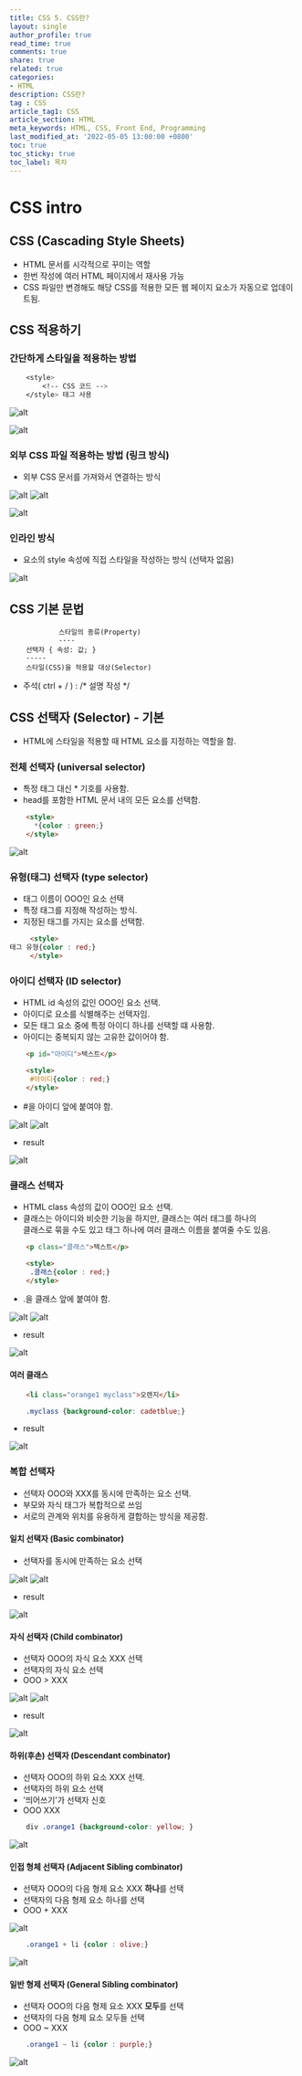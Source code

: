 ```yaml
---
title: CSS 5. CSS란?
layout: single
author_profile: true
read_time: true
comments: true
share: true
related: true
categories:
- HTML
description: CSS란?
tag : CSS
article_tag1: CSS
article_section: HTML
meta_keywords: HTML, CSS, Front End, Programming
last_modified_at: '2022-05-05 13:00:00 +0800'
toc: true
toc_sticky: true
toc_label: 목차
---
```


CSS intro
==========

## CSS (Cascading Style Sheets)

* HTML 문서를 시각적으로 꾸미는 역할
* 한번 작성에 여러 HTML 페이지에서 재사용 가능
* CSS 파일만 변경해도 해당 CSS를 적용한 모든 웹 페이지 요소가 자동으로 업데이트됨.

## CSS 적용하기

### 간단하게 스타일을 적용하는 방법

```css
    <style>
        <!-- CSS 코드 -->
    </style> 태그 사용
```

![alt](/assets/images/post/html/28.png)

![alt](/assets/images/post/html/30.png)

### 외부 CSS 파일 적용하는 방법 (링크 방식)

* 외부 CSS 문서를 가져와서 연결하는 방식

![alt](/assets/images/post/html/29.png)
![alt](/assets/images/post/html/29_1.png)

![alt](/assets/images/post/html/31.png)

### 인라인 방식

* 요소의 style 속성에 직접 스타일을 작성하는 방식 (선택자 없음)

![alt](/assets/images/post/html/32.png)

## CSS 기본 문법

```
            스타일의 종류(Property)
            ----
    선택자 { 속성: 값; }
    -----
    스타일(CSS)을 적용할 대상(Selector)
```

* 주석( ctrl + / ) : /* 설명 작성 */

## CSS 선택자 (Selector) - 기본

* HTML에 스타일을 적용할 때 HTML 요소를 지정하는 역할을 함.

### 전체 선택자 (universal selector)

* 특정 태그 대신 * 기호를 사용함.
* head를 포함한 HTML 문서 내의 모든 요소를 선택함.

```html
    <style>
      *{color : green;}  
    </style>
```

![alt](/assets/images/post/html/33.png)


### 유형(태그) 선택자 (type selector)

* 태그 이름이 OOO인 요소 선택
* 특정 태그를 지정해 작성하는 방식.
* 지정된 태그를 가지는 요소를 선택함.

```html
     <style>
태그 유형{color : red;}  
     </style>
```

### 아이디 선택자 (ID selector)

* HTML id 속성의 값인 OOO인 요소 선택.
* 아이디로 요소를 식별해주는 선택자임.
* 모든 태그 요소 중에 특정 아이디 하나를 선택할 떄 사용함.
* 아이디는 중복되지 않는 고유한 값이어야 함.

```html
    <p id="아이디">텍스트</p>

    <style>
     #아이디{color : red;}  
    </style>
```

* #을 아이디 앞에 붙여야 함.

![alt](/assets/images/post/html/34.png)
![alt](/assets/images/post/html/35.png)

* result

![alt](/assets/images/post/html/36.png)

### 클래스 선택자

* HTML class 속성의 값이 OOO인 요소 선택.
* 클래스는 아이디와 비슷한 기능을 하지만, 클래스는 여러 태그를 하나의  
  클래스로 묶을 수도 있고 태그 하나에 여러 클래스 이름을 붙여줄 수도 있음.

```html
    <p class="클래스">텍스트</p>

    <style>
     .클래스{color : red;}  
    </style>
```

* .을 클래스 앞에 붙여야 함.

![alt](/assets/images/post/html/37.png)
![alt](/assets/images/post/html/39.png)

* result

![alt](/assets/images/post/html/38.png)

#### 여러 클래스

```html
    <li class="orange1 myclass">오렌지</li>
```

```css
    .myclass {background-color: cadetblue;}
```

* result

![alt](/assets/images/post/html/40.png)

### 복합 선택자

* 선택자 OOO와 XXX를 동시에 만족하는 요소 선택.
* 부모와 자식 태그가 복합적으로 쓰임
* 서로의 관계와 위치를 유용하게 결합하는 방식을 제공함.

#### 일치 선택자 (Basic combinator)

* 선택자를 동시에 만족하는 요소 선택

![alt](/assets/images/post/html/41.png)
![alt](/assets/images/post/html/42.png)

* result

![alt](/assets/images/post/html/43.png)

#### 자식 선택자 (Child combinator)

* 선택자 OOO의 자식 요소 XXX 선택
* 선택자의 자식 요소 선택
* OOO > XXX

![alt](/assets/images/post/html/44.png)
![alt](/assets/images/post/html/45.png)

* result

![alt](/assets/images/post/html/46.png)

#### 하위(후손) 선택자 (Descendant combinator)

* 선택자 OOO의 하위 요소 XXX 선택.
* 선택자의 하위 요소 선택
* '띄어쓰기'가 선택자 신호
* OOO XXX 

```css
    div .orange1 {background-color: yellow; }   
```

![alt](/assets/images/post/html/47.png)

#### 인접 형체 선택자 (Adjacent Sibling combinator)

* 선택자 OOO의 다음 형제 요소 XXX **하나**를 선택
* 선택자의 다음 형제 요소 하나를 선택
* OOO + XXX

![alt](/assets/images/post/html/48.png)

```css
    .orange1 + li {color : olive;}
```

![alt](/assets/images/post/html/49.png)

#### 일반 형제 선택자 (General Sibling combinator)

* 선택자 OOO의 다음 형제 요소 XXX **모두**를 선택
* 선택자의 다음 형제 요소 모두들 선택
* OOO ~ XXX

```css
    .orange1 ~ li {color : purple;}

```

![alt](/assets/images/post/html/51.png)

